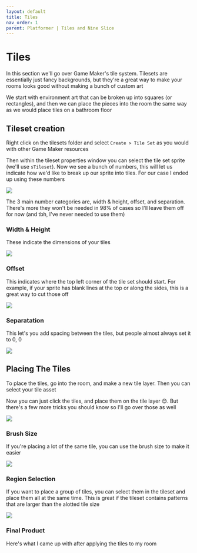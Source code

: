 ```yaml
---
layout: default
title: Tiles
nav_order: 1
parent: Platformer | Tiles and Nine Slice
---
```


# Tiles

In this section we'll go over Game Maker's tile system. Tilesets are essentially just fancy backgrounds, but they're a great way to make your rooms looks good without making a bunch of custom art

We start with environment art that can be broken up into squares (or rectangles), and then we can place the pieces into the room the same way as we would place tiles on a bathroom floor

## Tileset creation

Right click on the tilesets folder and select ``Create > Tile Set`` as you would with other Game Maker resources

Then within the tileset properties window you can select the tile set sprite (we'll use ``sTileset``). Now we see a bunch of numbers, this will let us indicate how we'd like to break up our sprite into tiles. For our case I ended up using these numbers

![](../../images/platformer/tiles_width_height.png)

The 3 main number categories are, width & height, offset, and separation. There's more they won't be needed in 98% of cases so I'll leave them off for now (and tbh, I've never needed to use them)

### Width & Height

These indicate the dimensions of your tiles

![](../../images/platformer/tiles_width_height.png)

### Offset

This indicates where the top left corner of the tile set should start. For example, if your sprite has blank lines at the top or along the sides, this is a great way to cut those off

![](../../images/platformer/tiles_offset.png)

### Separatation

This let's you add spacing between the tiles, but people almost always set it to 0, 0

![](../../images/platformer/tiles_separation.png)

## Placing The Tiles

To place the tiles, go into the room, and make a new tile layer. Then you can select your tile asset

Now you can just click the tiles, and place them on the tile layer 😊. But there's a few more tricks you should know so I'll go over those as well

![](../../images/platformer/tile_placement.gif)

### Brush Size

If you're placing a lot of the same tile, you can use the brush size to make it easier

![](../../images/platformer/tile_brush_size.gif)

### Region Selection

If you want to place a group of tiles, you can select them in the tileset and place them all at the same time. This is great if the tileset contains patterns that are larger than the alotted tile size

![](../../images/platformer/tile_region_selection.gif)

### Final Product

Here's what I came up with after applying the tiles to my room
